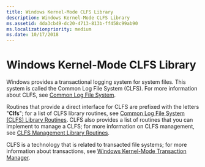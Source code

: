 ```yaml
---
title: Windows Kernel-Mode CLFS Library
description: Windows Kernel-Mode CLFS Library
ms.assetid: 4da3cb49-dc20-4713-813b-ff458c99ab90
ms.localizationpriority: medium
ms.date: 10/17/2018
---
```


# Windows Kernel-Mode CLFS Library


Windows provides a transactional logging system for system files. This system is called the Common Log File System (CLFS). For more information about CLFS, see [Common Log File System](introduction-to-the-common-log-file-system.md).

Routines that provide a direct interface for CLFS are prefixed with the letters "**Clfs**"; for a list of CLFS library routines, see [Common Log File System (CLFS) Library Routines](/windows-hardware/drivers/ddi/index). CLFS also provides a list of routines that you can implement to manage a CLFS; for more information on CLFS management, see [CLFS Management Library Routines](/windows-hardware/drivers/ddi/index).

CLFS is a technology that is related to transacted file systems; for more information about transactions, see [Windows Kernel-Mode Transaction Manager](windows-kernel-mode-kernel-transaction-manager.md).

 

